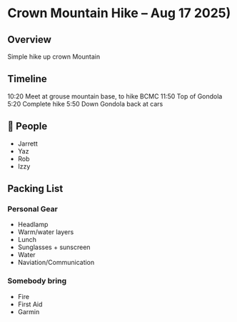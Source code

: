
# Crown Mountain Hike – Aug 17 2025)

## Overview
Simple hike up crown Mountain

## Timeline
10:20 Meet at grouse mountain base, to hike BCMC
11:50 Top of Gondola
5:20 Complete hike
5:50 Down Gondola back at cars

## 🚐 People

- Jarrett
- Yaz
- Rob
- Izzy


## Packing List

### Personal Gear
- Headlamp
- Warm/water layers
- Lunch
- Sunglasses + sunscreen
- Water
- Naviation/Communication  

### Somebody bring
- Fire
- First Aid
- Garmin
